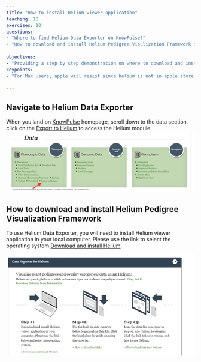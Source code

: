 ```yaml
---
title: "How to install Helium viewer application"
teaching: 10
exercises: 10
questions:
- "Where to find Helium Data Exporter on KnowPulse?"
- "How to download and install Helium Pedigree Visulization Framework in your computer?"

objectives:
- "Providing a step by step demonstration on where to download and install Helium to your local computer"
keypoints:
- "For Mac users, apple will resist since helium is not in apple store and they will not guarantee it safe, just click ctrl+click the open button when you're prompted."

---
```


## Navigate to Helium Data Exporter

When you land on [KnowPulse](https://knowpulse.usask.ca/) homepage, scroll down to the data section, click on the [Export to Helium](https://knowpulse.usask.ca/helium-exporter) to access the Helium module. 
![Screenshot of main code listing](../fig/helium-exporter-9.png)

## How to download and install Helium Pedigree Visualization Framework


To use Helium Data Exporter, you will need to install Helium viewer application in your local computer. Please use the link to select the operating system  [Download and install Helium](https://github.com/cardinalb/helium-docs/wiki/Download-Helium)

![Screenshot of main code listing](../fig/helium-exporter-10.png)


